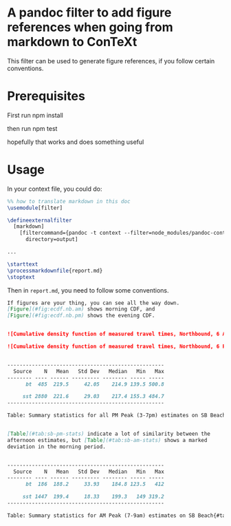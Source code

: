 # A pandoc filter to add figure references when going from markdown to ConTeXt

This filter can be used to generate figure references, if you follow
certain conventions.

# Prerequisites

First run npm install

then run npm test

hopefully that works and does something useful

# Usage

In your context file, you could do:

```tex
%% how to translate markdown in this doc
\usemodule[filter]

\defineexternalfilter
  [markdown]
    [filtercommand={pandoc -t context --filter=node_modules/pandoc-context-filters/context-float-refs.js   \externalfilterinputfile\space -o \externalfilteroutputfile},
      directory=output]

...

\starttext
\processmarkdownfile{report.md}
\stoptext

```

Then in `report.md`, you need to follow some conventions.


```markdown
If figures are your thing, you can see all the way down.
[Figure](#fig:ecdf.nb.am) shows morning CDF, and
[Figure](#fig:ecdf.nb.pm) shows the evening CDF.


![Cumulative density function of measured travel times, Northbound, 6 AM{#fig:ecdf.nb.am}](ks_hr_ecdf_n007.pdf)

![Cumulative density function of measured travel times, Northbound, 6 PM{#fig:ecdf.nb.pm}](ks_hr_ecdf_n019.pdf)


---------------------------------------------------
  Source    N   Mean   Std Dev   Median   Min   Max
-------- ---- ------ --------- -------- ----- -----
      bt  485  219.5     42.05    214.9 139.5 500.8

     sst 2880  221.6     29.03    217.4 155.3 484.7
---------------------------------------------------

Table: Summary statistics for all PM Peak (3-7pm) estimates on SB Beach{#tab:sb-pm-stats}


[Table](#tab:sb-pm-stats) indicate a lot of similarity between the
afternoon estimates, but [Table](#tab:sb-am-stats) shows a marked
deviation in the morning period.


---------------------------------------------------
  Source    N   Mean   Std Dev   Median   Min   Max
-------- ---- ------ --------- -------- ----- -----
      bt  186  188.2     33.93    184.8 123.5   412

     sst 1447  199.4     18.33    199.3   149 319.2
---------------------------------------------------

Table: Summary statistics for AM Peak (7-9am) estimates on SB Beach{#tab:sb-am-stats}

```
